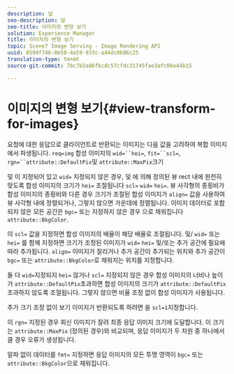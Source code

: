 ```yaml
---
description: 널
seo-description: 널
seo-title: 이미지의 변형 보기
solution: Experience Manager
title: 이미지의 변형 보기
topic: Scene7 Image Serving - Image Rendering API
uuid: 8594f746-0e58-4a59-933c-a44dc0b06c25
translation-type: tm+mt
source-git-commit: 7bc7b3a86fbcdc57cfdc31745fae3afc06e44b15

---
```



# 이미지의 변형 보기{#view-transform-for-images}

요청에 대한 응답으로 클라이언트로 반환되는 이미지는 다음 값을 고려하여 복합 이미지에서 파생됩니다. `req=img` 합성 이미지의 `wid=``hei=`, `fit=``scl=`, `rgn=``attribute::DefaultPix`및 `attribute::MaxPix`크기

및 이 지정되어 있고 `wid=` 지정되지 않은 경우, 및 에 의해 정의된 뷰 rect 내에 완전히 맞도록 합성 이미지의 크기가 `hei=` 조절됩니다 `scl=` `wid=` `hei=`. 뷰 사각형의 종횡비가 합성 이미지의 종횡비와 다른 경우 크기가 조절된 합성 이미지가 `align=` 값을 사용하여 뷰 사각형 내에 정렬되거나, 그렇지 않으면 가운데에 정렬됩니다. 이미지 데이터로 포함되지 않은 모든 공간은 `bgc=` 또는 지정하지 않은 경우 으로 채워집니다 `attribute::BkgColor`.

이 `scl=` 값을 지정하면 합성 이미지의 배율이 해당 배율로 조절됩니다. 및/ `wid=` 또는 `hei=` 를 함께 지정하면 크기가 조정된 이미지가 `wid=` `hei=` 및/또는 추가 공간에 필요에 따라 추가됩니다. `align=` 이미지가 잘리거나 추가 공간이 추가되는 위치와 추가 공간이 `bgc=` 또는 `attribute::BkgColor`로 채워지는 위치를 지정합니다.

둘 다 `wid=`지정되지 `hei=` 않거나 `scl=` 지정되지 않은 경우 합성 이미지의 너비나 높이가 `attribute::DefaultPix`초과하면 합성 이미지의 크기가 `attribute::DefaultPix`초과하지 않도록 조절됩니다. 그렇지 않으면 비율 조정 없이 합성 이미지가 사용됩니다.

추가 크기 조정 없이 보기 이미지가 반환되도록 하려면 을 `scl=1`지정합니다.

이 `rgn=` 지정된 경우 회신 이미지가 잘려 최종 응답 이미지 크기에 도달합니다. 이 크기는 `attribute::MaxPix` (정의된 경우)와 비교되며, 응답 이미지가 두 차원 중 하나에서 클 경우 오류가 생성됩니다.

알파 없이 데이터를 `fmt=` 지정하면 응답 이미지의 모든 투명 영역이 `bgc=` 또는 `attribute::BkgColor`으로 채워집니다.
